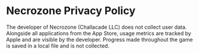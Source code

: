 # Necrozone Privacy Policy

The developer of Necrozone (Challacade LLC) does not collect user data. Alongside all applications from the App Store, usage metrics are tracked by Apple and are visible by the developer. Progress made throughout the game is saved in a local file and is not collected.
